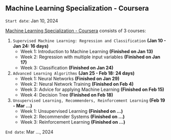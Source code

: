 ## Machine Learning Specialization - Coursera

`Start date`: Jan 10, 2024

[Machine Learning Specialization - Coursera](https://www.coursera.org/specializations/machine-learning-introduction) consists of 3 courses:
1. `Supervised Machine Learning: Regression and Classification` **(Jan 10 - Jan 24: 16 days)**
   - Week 1: Introduction to Machine Learning **(Finished on Jan 13)**
   - Week 2: Regression with multiple input variables **(Finished on Jan 17)**
   - Week 3: Classification **(Finished on Jan 24)**
2. `Advanced Learning Algorithms` **(Jan 25 - Feb 18: 24 days)**
   - Week 1: Neural Networks **(Finished on Jan 29)**
   - Week 2: Neural Network Training **(Finished on Feb 4)**
   - Week 3: Advice for applying Machine Learning **(Finished on Feb 15)**
   - Week 4: Decision Tree **(Finished on Feb 18)**
3. `Unsupervised Learning, Recommenders, Reinforcement Learning` **(Feb 19 - Mar ...)**
   - Week 1: Unsupervised Learning **(Finished on ...)**
   - Week 2: Recommender Systems **(Finished on ...)**
   - Week 3: Reinforcement Learning **(Finished on ...)**

`End date`: Mar ..., 2024